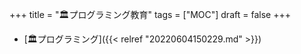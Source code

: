 +++
title = "🏛プログラミング教育"
tags = ["MOC"]
draft = false
+++

-   [🏛プログラミング]({{< relref "20220604150229.md" >}})
